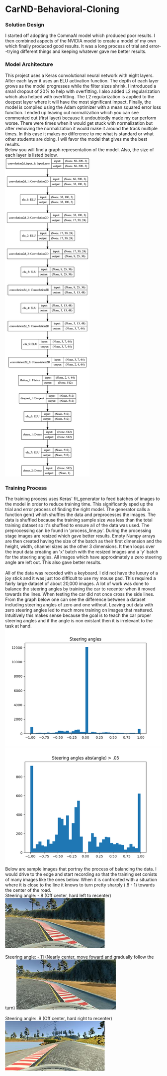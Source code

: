 # CarND-Behavioral-Cloning

<h3>
        Solution Design
</h3>
<span>
I started off adopting the CommaAI model which produced poor results. I then combined aspects of the NVIDIA model to create a model of my own which finally produced good results. It was a long process of trial and error--trying different things and keeping whatever gave me better results.
</span>
<h3>
        Model Architecture
</h3>
<span>
This project uses a Keras convolutional neural network with eight layers. After each layer it uses an ELU activation function. The depth of each layer grows as the model progresses while the filter sizes shrink. I introduced a small dropout of 20% to help with overfitting. I also added L2 regularization which also helped with overfitting. The L2 regularization is applied to the deepest layer where it will have the most significant impact. Finally, the model is compiled using the Adam optimizer with a mean squared error loss function. I ended up leaving out normalization which you can see commented out (first layer) because it undoubtedly made my car perform worse. There were times when it would get stuck with normalization but after removing the normalization it would make it around the track multiple times. In this case it makes no difference to me what is standard or what other students are doing. I will favor the model that gives me the best results.
</span>
<br>
<span>Below you will find a graph representation of the model. Also, the size of each layer is listed below.</span>
<br>
<img src="model.png">

<h3>Training Process</h3>
<span>
The training process uses Keras' fit_generator to feed batches of images to the model in order to reduce training time. This significantly sped up the trial and error process of finding the right model. The generator calls a function gen() which shuffles the data and preprocesses the images. The data is shuffled because the training sample size was less than the total training dataset so it's shuffled to ensure all of the data was used. The preprocessing can be found in 'process_line.py'. During the processing stage images are resized which gave better results. Empty Numpy arrays are then created having the size of the batch as their first dimension and the height, width, channel sizes as the other 3 dimensions. It then loops over the input data creating an 'x' batch with the resized images and a 'y' batch for the steering angles. All images which have approximately a zero steering angle are left out. This also gave better results.
</span>
<br><br>
<span>All of the data was recorded with a keyboard. I did not have the luxury of a joy stick and it was just too difficult to use my mouse pad. This required a fairly large dataset of about 20,000 images. A lot of work was done to balance the steering angles by training the car to recenter when it moved towards the lines. When testing the car did not once cross the side lines. </span>
<br>
<span>From the graph below one can see the difference between a dataset including steering angles of zero and one without. Leaving out data with zero steering angles led to much more training on images that mattered. Intuitively this makes sense because the goal is to teach the car proper steering angles and if the angle is non existant then it is irrelevant to the task at hand. </span>
<br>
<img src="steering_angles.png">
<img src="steering_angles_no_zero.png">
<br>
<span>Below are sample images that portray the process of balancing the data. I would drive to the edge and start recording so that the training set conists of many images like the ones below. When it is confronted with a situation where it is close to the line it knows to turn pretty sharply (.8 - 1) towards the center of the road. </span>
<br>
<span>Steering angle: -.8 (Off center, hard left to recenter)</span>
<img src="negpoint8.jpg"><br><br>
<span>Steering angle: -.11 (Nearly center, move foward and gradually follow the turn)</span>
<img src="negpoint8.jpg"><br><br>
<span>Steering angle: .9 (Off center, hard right to recenter)</span>
<img src="point9.jpg"><br><br>
